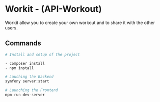 # Workit - (API-Workout)

Workit allow you to create your own workout and to share it with the other users.

## Commands

```bash
# Install and setup of the project

- composer install
- npm install

# Lauching the Backend
symfony server:start

# Launching the Frontend
npm run dev-server
```
